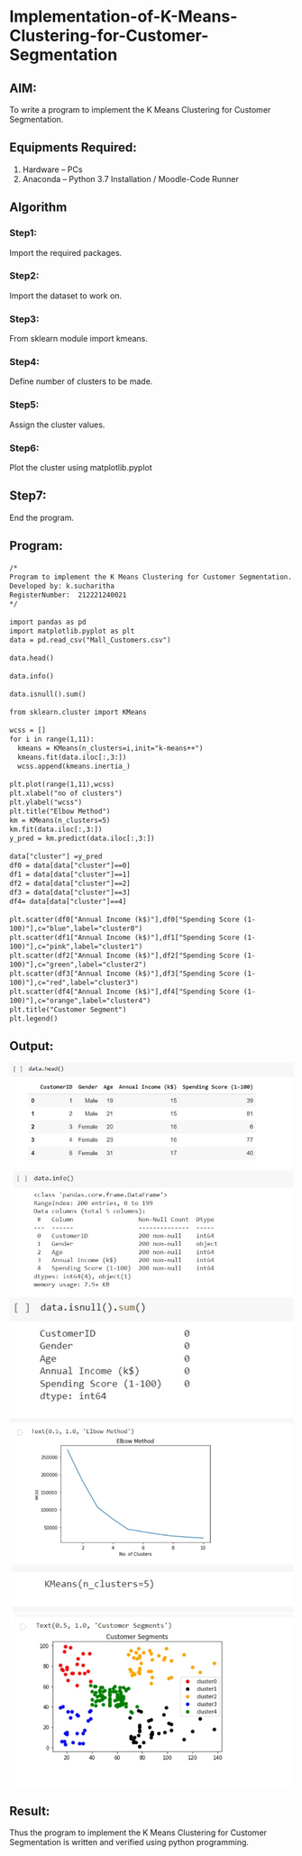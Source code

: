 # Implementation-of-K-Means-Clustering-for-Customer-Segmentation

## AIM:
To write a program to implement the K Means Clustering for Customer Segmentation.

## Equipments Required:
1. Hardware – PCs
2. Anaconda – Python 3.7 Installation / Moodle-Code Runner

## Algorithm
### Step1:
Import the required packages.
### Step2:
Import the dataset to work on.
### Step3:
From sklearn module import kmeans.
### Step4:
Define number of clusters to be made.
### Step5:
Assign the cluster values.
### Step6:
Plot the cluster using matplotlib.pyplot

## Step7:
End the program.
## Program:
```
/*
Program to implement the K Means Clustering for Customer Segmentation.
Developed by: k.sucharitha 
RegisterNumber:  212221240021
*/

import pandas as pd
import matplotlib.pyplot as plt
data = pd.read_csv("Mall_Customers.csv")

data.head()

data.info()

data.isnull().sum()

from sklearn.cluster import KMeans

wcss = []
for i in range(1,11):
  kmeans = KMeans(n_clusters=i,init="k-means++")
  kmeans.fit(data.iloc[:,3:])
  wcss.append(kmeans.inertia_)

plt.plot(range(1,11),wcss)
plt.xlabel("no of clusters")
plt.ylabel("wcss")
plt.title("Elbow Method")
km = KMeans(n_clusters=5)
km.fit(data.iloc[:,3:])
y_pred = km.predict(data.iloc[:,3:])

data["cluster"] =y_pred
df0 = data[data["cluster"]==0]
df1 = data[data["cluster"]==1]
df2 = data[data["cluster"]==2]
df3 = data[data["cluster"]==3]
df4= data[data["cluster"]==4]

plt.scatter(df0["Annual Income (k$)"],df0["Spending Score (1-100)"],c="blue",label="cluster0")
plt.scatter(df1["Annual Income (k$)"],df1["Spending Score (1-100)"],c="pink",label="cluster1")
plt.scatter(df2["Annual Income (k$)"],df2["Spending Score (1-100)"],c="green",label="cluster2")
plt.scatter(df3["Annual Income (k$)"],df3["Spending Score (1-100)"],c="red",label="cluster3")
plt.scatter(df4["Annual Income (k$)"],df4["Spending Score (1-100)"],c="orange",label="cluster4")
plt.title("Customer Segment")
plt.legend()

```


## Output:
![output](https://github.com/Sucharithachowdary/Implementation-of-K-Means-Clustering-for-Customer-Segmentation/blob/main/7.1.jpeg?raw=true)
![output](https://github.com/Sucharithachowdary/Implementation-of-K-Means-Clustering-for-Customer-Segmentation/blob/main/7.2.jpeg?raw=true)
![output](https://github.com/Sucharithachowdary/Implementation-of-K-Means-Clustering-for-Customer-Segmentation/blob/main/7.3.jpeg?raw=true)
![output](https://github.com/Sucharithachowdary/Implementation-of-K-Means-Clustering-for-Customer-Segmentation/blob/main/7.4.jpeg?raw=true)
![output](https://github.com/Sucharithachowdary/Implementation-of-K-Means-Clustering-for-Customer-Segmentation/blob/main/7.5.jpeg?raw=true)
![output](https://github.com/Sucharithachowdary/Implementation-of-K-Means-Clustering-for-Customer-Segmentation/blob/main/7.6.jpeg?raw=true)
## Result:
Thus the program to implement the K Means Clustering for Customer Segmentation is written and verified using python programming.
